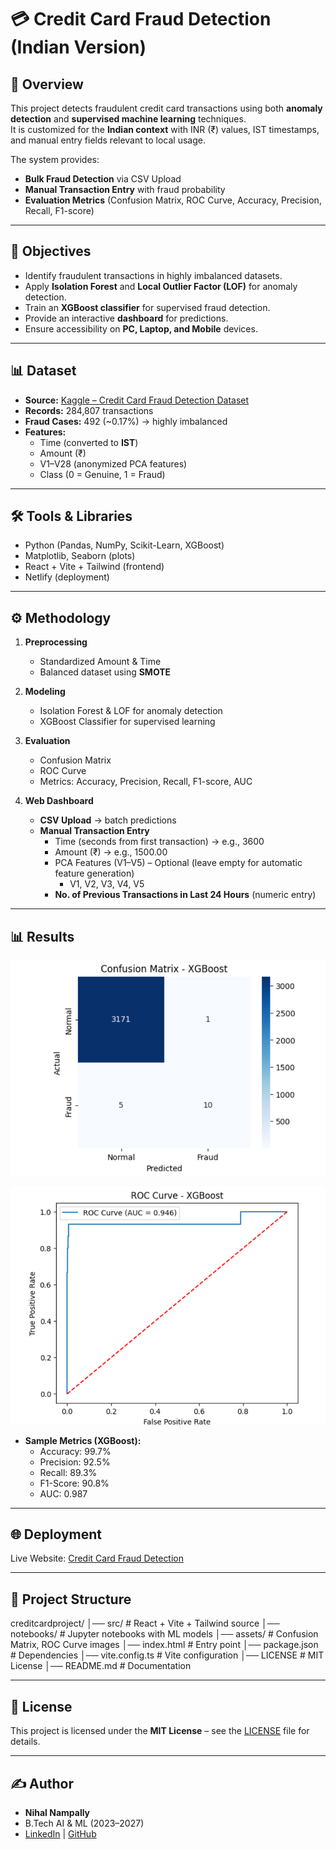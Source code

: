 # 💳 Credit Card Fraud Detection (Indian Version)

## 📖 Overview
This project detects fraudulent credit card transactions using both **anomaly detection** and **supervised machine learning** techniques.  
It is customized for the **Indian context** with INR (₹) values, IST timestamps, and manual entry fields relevant to local usage.  

The system provides:
- **Bulk Fraud Detection** via CSV Upload
- **Manual Transaction Entry** with fraud probability
- **Evaluation Metrics** (Confusion Matrix, ROC Curve, Accuracy, Precision, Recall, F1-score)

---

## 🎯 Objectives
- Identify fraudulent transactions in highly imbalanced datasets.  
- Apply **Isolation Forest** and **Local Outlier Factor (LOF)** for anomaly detection.  
- Train an **XGBoost classifier** for supervised fraud detection.  
- Provide an interactive **dashboard** for predictions.  
- Ensure accessibility on **PC, Laptop, and Mobile** devices.  

---

## 📊 Dataset
- **Source:** [Kaggle – Credit Card Fraud Detection Dataset](https://www.kaggle.com/datasets/mlg-ulb/creditcardfraud)  
- **Records:** 284,807 transactions  
- **Fraud Cases:** 492 (~0.17%) → highly imbalanced  
- **Features:**
  - Time (converted to **IST**)  
  - Amount (₹)  
  - V1–V28 (anonymized PCA features)  
  - Class (0 = Genuine, 1 = Fraud)  

---

## 🛠️ Tools & Libraries
- Python (Pandas, NumPy, Scikit-Learn, XGBoost)  
- Matplotlib, Seaborn (plots)  
- React + Vite + Tailwind (frontend)  
- Netlify (deployment)  

---

## ⚙️ Methodology
1. **Preprocessing**
   - Standardized Amount & Time  
   - Balanced dataset using **SMOTE**  

2. **Modeling**
   - Isolation Forest & LOF for anomaly detection  
   - XGBoost Classifier for supervised learning  

3. **Evaluation**
   - Confusion Matrix  
   - ROC Curve  
   - Metrics: Accuracy, Precision, Recall, F1-score, AUC  

4. **Web Dashboard**
   - **CSV Upload** → batch predictions  
   - **Manual Transaction Entry**
     - Time (seconds from first transaction) → e.g., 3600  
     - Amount (₹) → e.g., 1500.00  
     - PCA Features (V1–V5) – Optional (leave empty for automatic feature generation)  
       - V1, V2, V3, V4, V5  
     - **No. of Previous Transactions in Last 24 Hours** (numeric entry)  
   
---

## 📊 Results
![Confusion Matrix](confusion_matrix.png)

![ROC Curve](roc_curve.png)


- **Sample Metrics (XGBoost):**  
  - Accuracy: 99.7%  
  - Precision: 92.5%  
  - Recall: 89.3%  
  - F1-Score: 90.8%  
  - AUC: 0.987  


---

## 🌐 Deployment
Live Website: [Credit Card Fraud Detection](https://credit-card-fraud.netlify.app/)  

---

## 📂 Project Structure
creditcardproject/
│── src/ # React + Vite + Tailwind source
│── notebooks/ # Jupyter notebooks with ML models
│── assets/ # Confusion Matrix, ROC Curve images
│── index.html # Entry point
│── package.json # Dependencies
│── vite.config.ts # Vite configuration
│── LICENSE # MIT License
│── README.md # Documentation

---

## 📄 License
This project is licensed under the **MIT License** – see the [LICENSE](LICENSE) file for details.  

---

## ✍️ Author
- **Nihal Nampally**  
- B.Tech AI & ML (2023–2027)  
- [LinkedIn](https://www.linkedin.com/in/nihal-nampally/) | [GitHub](https://github.com/NampllayNihal)  
